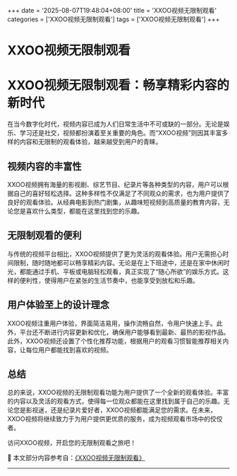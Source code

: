 +++
date = '2025-08-07T19:48:04+08:00'
title = 'XXOO视频无限制观看'
categories = ['XXOO视频无限制观看']
tags = ['XXOO视频无限制观看']
+++

# XXOO视频无限制观看

# XXOO视频无限制观看：畅享精彩内容的新时代

在当今数字化时代，视频内容已成为人们日常生活中不可或缺的一部分。无论是娱乐、学习还是社交，视频都扮演着至关重要的角色。而“XXOO视频”则因其丰富多样的内容和无限制的观看体验，越来越受到用户的青睐。

## 视频内容的丰富性

XXOO视频拥有海量的影视剧、综艺节目、纪录片等各种类型的内容，用户可以根据自己的喜好轻松选择。这种多样性不仅满足了不同观众的需求，也为用户提供了良好的观看体验。从经典电影到热门剧集，从趣味短视频到高质量的教育内容，无论您是喜欢什么类型，都能在这里找到您的乐趣。

## 无限制观看的便利

与传统的视频平台相比，XXOO视频提供了更为灵活的观看体验。用户无需担心时间限制，随时随地都可以畅享精彩内容。无论是在上下班途中，还是在家中休闲时光，都能通过手机、平板或电脑轻松观看，真正实现了“随心所欲”的娱乐方式。这样的便利性，使得用户在紧张的生活节奏中，也能享受到放松和乐趣。

## 用户体验至上的设计理念

XXOO视频注重用户体验，界面简洁易用，操作流畅自然，令用户快速上手。此外，平台还不断进行内容更新和优化，确保用户能够看到最新、最热的影视作品。此外，XXOO视频还设置了个性化推荐功能，根据用户的观看习惯智能推荐相关内容，让每位用户都能找到喜欢的视频。

## 总结

总的来说，XXOO视频的无限制观看功能为用户提供了一个全新的观看体验。丰富的内容以及灵活的观看方式，使得每一位观众都能在这里找到属于自己的乐趣。无论您是影视迷，还是纪录片爱好者，XXOO视频都能满足您的需求。在未来，XXOO视频将继续致力于为用户提供更优质的服务，成为视频观看市场中的佼佼者。

访问XXOO视频，开启您的无限制观看之旅吧！


📘 本文部分内容参考自：[《XXOO视频无限制观看》](https://github.com/wsdh25/wsdh)

---
